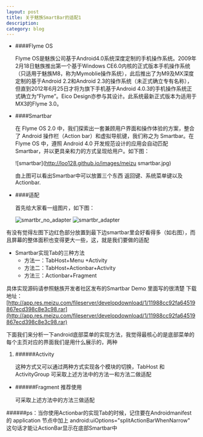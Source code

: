 ```yaml
---
layout: post
title: 关于魅族SmartBar的适配1
description: 
category: blog
---
```


+  ####Flyme OS
 
    Flyme OS是魅族公司基于Android4.0系统深度定制的手机操作系统。2009年2月18日魅族推出第一个基于Windows CE6.0内核的正式版本手机操作系统（只适用于魅族M8，称为Mymoblie操作系统），此后推出了为M9及MX深度定制的基于Android 2.2和Android 2.3的操作系统（未正式确立专有名称），但直到2012年6月25日才将为旗下手机基于Android 4.0.3的手机操作系统正式确立为“Flyme”。Eico Design亦参与其设计。此系统最新正式版本为适用于MX3的Flyme 3.0。

+ ####Smartbar

    在 Flyme OS 2.0 中，我们探索出一套兼顾用户界面和操作体验的方案，整合了 Android 操作栏（Action bar）和虚拟导航键，我们称之为 Smartbar。在 Flyme OS 中，遵照 Android 4.0 开发规范设计的应用会自动匹配 Smartbar，并以更具亲和力的方式呈现给用户。如下图：

	![smartbar](http://loo128.github.io/images/meizu smartbar.jpg)

    由上图可以看出Smartbar中可以放置三个东西 返回键、系统菜单键以及Actionbar. 

+ ####适配
    
    首先给大家看一组图片，如下图： 

	![smartbr_no_adapter](http://loo128.github.io/images/smartbr_no_adapter.jpg) 
	![smartbr_adapter](http://loo128.github.io/images/smartbr_adapter.jpg)

 有没有觉得左图下边红色部分放置到最下边smartbar里会好看得多（如右图），而且屏幕的整体面积也变得更大一些，这，就是我们要做的适配

+ Smartbar实现Tab的三种方法
    + 方法一：TabHost+Menu +Activity
    + 方法二：TabHost+Actionbar+Activity
    + 方法三：Actionbar+Fragment

具体实现源码请参照魅族开发者社区发布的Smartbar Demo 里面写的很清楚
下载地址：[http://app.res.meizu.com/fileserver/developdownload/1/11988cc92fa64519867ecd398c8e3c98.rar](http://app.res.meizu.com/fileserver/developdownload/1/11988cc92fa64519867ecd398c8e3c98.rar)

下面我们来分析一下android底部菜单的实现方法，我觉得最核心的是底部菜单的每个主页对应的界面我们是用什么展示的，两种

1. ######Activity 

    这种方式又可以通过两种方式实现各个模块的切换，TabHost 和 ActivityGroup
    可采取上述方法中的方法一和方法二做适配

* ######Fragment  推荐使用

	可采取上述方法中的方法三做适配

######ps：当你使用Actionbar的实现Tab的时候，记住要在Androidmanifest的 application 节点中加上 android:uiOptions="splitActionBarWhenNarrow" 这句话才能让ActionBar显示在底部Smartbar中


   

